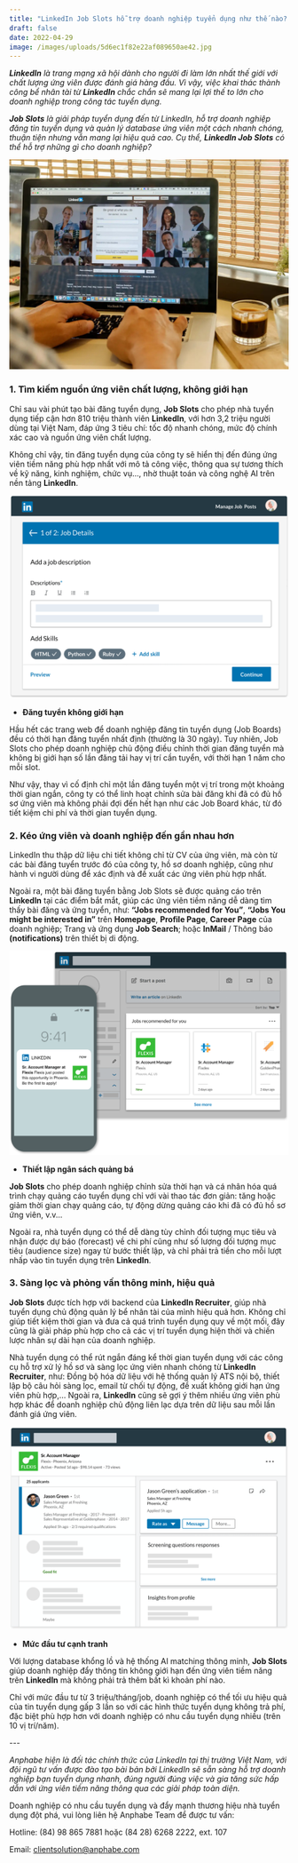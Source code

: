 ```yaml
---
title: "LinkedIn Job Slots hỗ trợ doanh nghiệp tuyển dụng như thế nào? "
draft: false
date: 2022-04-29
image: /images/uploads/5d6ec1f82e22af089650ae42.jpg
---
```

***LinkedIn** là trang mạng xã hội dành cho người đi làm lớn nhất thế giới với chất lượng ứng viên được đánh giá hàng đầu. Vì vậy, việc khai thác thành công bể nhân tài từ **LinkedIn** chắc chắn sẽ mang lại lợi thế to lớn cho doanh nghiệp trong công tác tuyển dụng.*  

***Job Slots** là giải pháp tuyển dụng đến từ LinkedIn, hỗ trợ doanh nghiệp đăng tin tuyển dụng và quản lý database ứng viên một cách nhanh chóng, thuận tiện nhưng vẫn mang lại hiệu quả cao. Cụ thể, **LinkedIn Job Slots** có thể hỗ trợ những gì cho doanh nghiệp?*  

![LinkedIn Job Slots hỗ trợ doanh nghiệp đăng tin tuyển dụng và quản lý database ứng viên một cách nhanh chóng, thuận tiện nhưng vẫn mang lại hiệu quả cao.](/images/uploads/5d6ec1f82e22af089650ae42.jpg "LinkedIn Job Slots hỗ trợ doanh nghiệp đăng tin tuyển dụng và quản lý database ứng viên một cách nhanh chóng, thuận tiện nhưng vẫn mang lại hiệu quả cao.")

### **1. Tìm kiếm nguồn ứng viên chất lượng, không giới hạn** 

Chỉ sau vài phút tạo bài đăng tuyển dụng, **Job Slots** cho phép nhà tuyển dụng tiếp cận hơn 810 triệu thành viên **LinkedIn**, với hơn 3,2 triệu người dùng tại Việt Nam, đáp ứng 3 tiêu chí: tốc độ nhanh chóng, mức độ chính xác cao và nguồn ứng viên chất lượng.  

Không chỉ vậy, tin đăng tuyển dụng của công ty sẽ hiển thị đến đúng ứng viên tiềm năng phù hợp nhất với mô tả công việc, thông qua sự tương thích về kỹ năng, kinh nghiệm, chức vụ…, nhờ thuật toán và công nghệ AI trên nền tảng **LinkedIn**.  

![Job Slots cho phép nhà tuyển dụng tiếp cận hơn 810 triệu thành viên LinkedIn, với hơn 3,2 triệu người dùng tại Việt Nam.](/images/uploads/job-m4-hiw1-jobs-d.png.original.png "Job Slots cho phép nhà tuyển dụng tiếp cận hơn 810 triệu thành viên LinkedIn, với hơn 3,2 triệu người dùng tại Việt Nam.")

* **Đăng tuyển không giới hạn** 

Hầu hết các trang web để doanh nghiệp đăng tin tuyển dụng (Job Boards) đều có thời hạn đăng tuyển nhất định (thường là 30 ngày). Tuy nhiên, Job Slots cho phép doanh nghiệp chủ động điều chỉnh thời gian đăng tuyển mà không bị giới hạn số lần đăng tải hay vị trí cần tuyển, với thời hạn 1 năm cho mỗi slot.  

Như vậy, thay vì cố định chỉ một lần đăng tuyển một vị trí trong một khoảng thời gian ngắn, công ty có thể linh hoạt chỉnh sửa bài đăng khi đã có đủ hồ sơ ứng viên mà không phải đợi đến hết hạn như các Job Board khác, từ đó tiết kiệm chi phí và thời gian tuyển dụng. 

### **2. Kéo ứng viên và doanh nghiệp đến gần nhau hơn** 

LinkedIn thu thập dữ liệu chi tiết không chỉ từ CV của ứng viên, mà còn từ các bài đăng tuyển trước đó của công ty, hồ sơ doanh nghiệp, cũng như hành vi người dùng để xác định và đề xuất các ứng viên phù hợp nhất. 

Ngoài ra, một bài đăng tuyển bằng Job Slots sẽ được quảng cáo trên **LinkedIn** tại các điểm bắt mắt, giúp các ứng viên tiềm năng dễ dàng tìm thấy bài đăng và ứng tuyển, như: **“Jobs recommended for You”**, **“Jobs You might be interested in”** trên **Homepage**, **Profile Page**, **Career Page** của doanh nghiệp; Trang và ứng dụng **Job Search**; hoặc **InMail** / Thông báo **(notifications)** trên thiết bị di động. 

![Bài đăng tuyển bằng Job Slots sẽ được quảng cáo trên LinkedIn tại các điểm bắt mắt, giúp các ứng viên tiềm năng dễ dàng ứng tuyển.](/images/uploads/job-m4-hiw2-get-d.png.original.png "Bài đăng tuyển bằng Job Slots sẽ được quảng cáo trên LinkedIn tại các điểm bắt mắt, giúp các ứng viên tiềm năng dễ dàng ứng tuyển.")

* **Thiết lập ngân sách quảng bá** 

**Job Slots** cho phép doanh nghiệp chỉnh sửa thời hạn và cá nhân hóa quá trình chạy quảng cáo tuyển dụng chỉ với vài thao tác đơn giản: tăng hoặc giảm thời gian chạy quảng cáo, tự động dừng quảng cáo khi đã có đủ hồ sơ ứng viên, v.v...  

Ngoài ra, nhà tuyển dụng có thể dễ dàng tùy chỉnh đối tượng mục tiêu và nhận được dự báo (forecast) về chi phí cũng như số lượng đối tượng mục tiêu (audience size) ngay từ bước thiết lập, và chỉ phải trả tiền cho mỗi lượt nhấp vào tin tuyển dụng trên **LinkedIn**. 

### **3. Sàng lọc và phỏng vấn thông minh, hiệu quả** 

**Job Slots** được tích hợp với backend của **LinkedIn Recruiter**, giúp nhà tuyển dụng chủ động quản lý bể nhân tài của mình hiệu quả hơn. Không chỉ giúp tiết kiệm thời gian và đưa cả quá trình tuyển dụng quy về một mối, đây cũng là giải pháp phù hợp cho cả các vị trí tuyển dụng hiện thời và chiến lược nhân sự dài hạn của doanh nghiệp.  

Nhà tuyển dụng có thể rút ngắn đáng kể thời gian tuyển dụng với các công cụ hỗ trợ xử lý hồ sơ và sàng lọc ứng viên nhanh chóng từ **LinkedIn Recruiter**, như: Đồng bộ hóa dữ liệu với hệ thống quản lý ATS nội bộ, thiết lập bộ câu hỏi sàng lọc, email từ chối tự động, đề xuất không giới hạn ứng viên phù hợp,… Ngoài ra, **LinkedIn** cũng sẽ gợi ý thêm nhiều ứng viên phù hợp khác để doanh nghiệp chủ động liên lạc dựa trên dữ liệu sau mỗi lần đánh giá ứng viên.  

![Rút ngắn đáng kể thời gian tuyển dụng với các công cụ hỗ trợ xử lý hồ sơ và sàng lọc ứng viên nhanh chóng từ LinkedIn Recruiter.](/images/uploads/job-m4-hiw3-review-d.png.original.png "Rút ngắn đáng kể thời gian tuyển dụng với các công cụ hỗ trợ xử lý hồ sơ và sàng lọc ứng viên nhanh chóng từ LinkedIn Recruiter.")

* **Mức đầu tư cạnh tranh** 

Với lượng database khổng lồ và hệ thống AI matching thông minh, **Job Slots** giúp doanh nghiệp đẩy thông tin không giới hạn đến ứng viên tiềm năng trên **LinkedIn** mà không phải trả thêm bất kì khoản phí nào. 

Chỉ với mức đầu tư từ 3 triệu/tháng/job, doanh nghiệp có thể tối ưu hiệu quả của tin tuyển dụng gấp 3 lần so với các hình thức tuyển dụng không trả phí, đặc biệt phù hợp hơn với doanh nghiệp có nhu cầu tuyển dụng nhiều (trên 10 vị trí/năm). 

\---

*Anphabe hiện là đối tác chính thức của LinkedIn tại thị trường Việt Nam, với đội ngũ tư vấn được đào tạo bài bản bởi LinkedIn sẽ sẵn sàng hỗ trợ doanh nghiệp bạn tuyển dụng nhanh, đúng người đúng việc và gia tăng sức hấp dẫn với ứng viên tiềm năng thông qua các giải pháp toàn diện.* 

Doanh nghiệp có nhu cầu tuyển dụng và đẩy mạnh thương hiệu nhà tuyển dụng đột phá, vui lòng liên hệ Anphabe Team để được tư vấn: 

 Hotline: (84) 98 865 7881 hoặc (84 28) 6268 2222, ext. 107 

 Email: clientsolution@anphabe.com